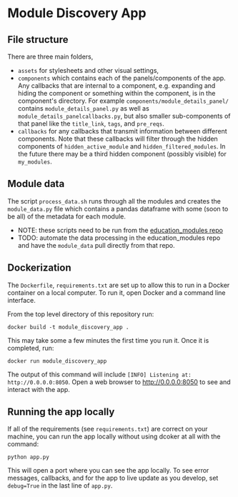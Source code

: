 # Module Discovery App

## File structure

There are three main folders, 
- `assets` for stylesheets and other visual settings, 
- `components` which contains each of the panels/components of the app. Any callbacks that are internal to a component, e.g. expanding and hiding the component or something within the component, is in the component's directory. For example `components/module_details_panel/` contains `module_details_panel.py` as well as `module_details_panelcallbacks.py`, but also smaller sub-components of that panel like the `title_link`, `tags`, and `pre_reqs`.
- `callbacks` for any callbacks that transmit information between different components. Note that these callbacks will filter through the hidden components of `hidden_active_module` and `hidden_filtered_modules`. In the future there may be a third hidden component (possibly visible) for `my_modules`.

## Module data

The script `process_data.sh` runs through all the modules and creates the `module_data.py` file which contains a pandas dataframe with some (soon to be all) of the metadata for each module. 
- NOTE: these scripts need to be run from the [education_modules repo](https://github.com/arcus/education_modules/tree/main)
- TODO: automate the data processing in the education_modules repo and have the `module_data` pull directly from that repo.


## Dockerization

The `Dockerfile`, `requirements.txt` are set up to allow this to run in a Docker container on a local computer. To run it, open Docker and a command line interface.

From the top level directory of this repository run:

```
docker build -t module_discovery_app .
```

This may take some a few minutes the first time you run it. Once it is completed, run:

```
docker run module_discovery_app
```

The output of this command will include `[INFO] Listening at: http://0.0.0.0:8050`. Open a web browser to http://0.0.0.0:8050 to see and interact with the app.

## Running the app locally

If all of the requirements (see `requirements.txt`) are correct on your machine, you can run the app locally without using dcoker at all with the command:

```
python app.py
```

This will open a port where you can see the app locally. To see error messages, callbacks, and for the app to live update as you develop, set `debug=True` in the last line of `app.py`.
